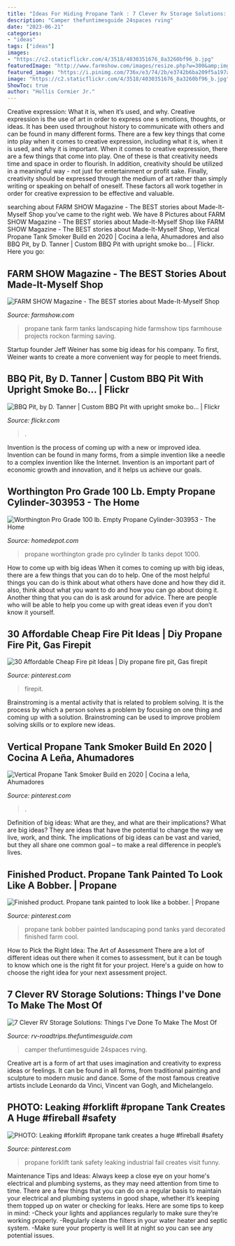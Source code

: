 ```yaml
---
title: "Ideas For Hiding Propane Tank : 7 Clever Rv Storage Solutions: Things I&#039;ve Done To Make The Most Of"
description: "Camper thefuntimesguide 24spaces rving"
date: "2023-06-21"
categories:
- "ideas"
tags: ["ideas"]
images:
- "https://c2.staticflickr.com/4/3518/4030351676_8a3260bf96_b.jpg"
featuredImage: "http://www.farmshow.com/images/resize.php?w=300&amp;img=/images/articles/38/2/30981_l.jpg"
featured_image: "https://i.pinimg.com/736x/e3/74/2b/e3742b6ba209f5a197a5ef038b511dca--industrial-safety-propane-tanks.jpg"
image: "https://c2.staticflickr.com/4/3518/4030351676_8a3260bf96_b.jpg"
ShowToc: true
author: "Hollis Cormier Jr."
---
```



Creative expression: What it is, when it’s used, and why.
Creative expression is the use of art in order to express one s emotions, thoughts, or ideas. It has been used throughout history to communicate with others and can be found in many different forms. There are a few key things that come into play when it comes to creative expression, including what it is, when it is used, and why it is important.
When it comes to creative expression, there are a few things that come into play. One of these is that creativity needs time and space in order to flourish. In addition, creativity should be utilized in a meaningful way - not just for entertainment or profit sake. Finally, creativity should be expressed through the medium of art rather than simply writing or speaking on behalf of oneself. These factors all work together in order for creative expression to be effective and valuable.

	

		
searching about FARM SHOW Magazine - The BEST stories about Made-It-Myself Shop you've came to the right web. We have 8 Pictures about FARM SHOW Magazine - The BEST stories about Made-It-Myself Shop like FARM SHOW Magazine - The BEST stories about Made-It-Myself Shop, Vertical Propane Tank Smoker Build en 2020 | Cocina a leña, Ahumadores and also BBQ Pit, by D. Tanner | Custom BBQ Pit with upright smoke bo… | Flickr. Here you go:
		
    
## FARM SHOW Magazine - The BEST Stories About Made-It-Myself Shop

<img loading=lazy src="http://www.farmshow.com/images/resize.php?w=300&amp;img=/images/articles/38/2/30981_l.jpg" onerror="this.onerror=null;this.src='https://tse1.mm.bing.net/th?id=OIP.ACQymba5V9QF_UgEVWAH4AAAAA&amp;pid=15.1';" alt="FARM SHOW Magazine - The BEST stories about Made-It-Myself Shop">

_Source: farmshow.com_

>propane tank farm tanks landscaping hide farmshow tips farmhouse projects rockon farming saving. 

	

Startup founder Jeff Weiner has some big ideas for his company. To first, Weiner wants to create a more convenient way for people to meet friends.

    
## BBQ Pit, By D. Tanner | Custom BBQ Pit With Upright Smoke Bo… | Flickr

<img loading=lazy src="https://c2.staticflickr.com/4/3518/4030351676_8a3260bf96_b.jpg" onerror="this.onerror=null;this.src='https://tse1.mm.bing.net/th?id=OIP.b8rRAlNe6e3LS8yrffaEPQHaFq&amp;pid=15.1';" alt="BBQ Pit, by D. Tanner | Custom BBQ Pit with upright smoke bo… | Flickr">

_Source: flickr.com_

>. 

	

Invention is the process of coming up with a new or improved idea. Invention can be found in many forms, from a simple invention like a needle to a complex invention like the Internet. Invention is an important part of economic growth and innovation, and it helps us achieve our goals.

    
## Worthington Pro Grade 100 Lb. Empty Propane Cylinder-303953 - The Home

<img loading=lazy src="https://images.homedepot-static.com/productImages/6ac9e761-63c9-42d4-a139-3c961f4e38b0/svn/worthington-pro-grade-propane-tanks-303953-64_1000.jpg" onerror="this.onerror=null;this.src='https://tse2.mm.bing.net/th?id=OIP.vu7jZYcxfNU9eO86VSEV5wHaHa&amp;pid=15.1';" alt="Worthington Pro Grade 100 lb. Empty Propane Cylinder-303953 - The Home">

_Source: homedepot.com_

>propane worthington grade pro cylinder lb tanks depot 1000. 

	

How to come up with big ideas
When it comes to coming up with big ideas, there are a few things that you can do to help. One of the most helpful things you can do is think about what others have done and how they did it. also, think about what you want to do and how you can go about doing it. Another thing that you can do is ask around for advice. There are people who will be able to help you come up with great ideas even if you don’t know it yourself.

    
## 30 Affordable Cheap Fire Pit Ideas | Diy Propane Fire Pit, Gas Firepit

<img loading=lazy src="https://i.pinimg.com/736x/58/72/fe/5872fee0cc806b10a7580d6448280170.jpg" onerror="this.onerror=null;this.src='https://tse1.mm.bing.net/th?id=OIP.MiZQbzS3NuVYmW1xrZ0qIgHaLH&amp;pid=15.1';" alt="30 Affordable Cheap Fire pit Ideas | Diy propane fire pit, Gas firepit">

_Source: pinterest.com_

>firepit. 

	

Brainstroming is a mental activity that is related to problem solving. It is the process by which a person solves a problem by focusing on one thing and coming up with a solution. Brainstroming can be used to improve problem solving skills or to explore new ideas.

    
## Vertical Propane Tank Smoker Build En 2020 | Cocina A Leña, Ahumadores

<img loading=lazy src="https://i.pinimg.com/736x/04/2b/3a/042b3a5badf9d5df7b73117b56564608.jpg" onerror="this.onerror=null;this.src='https://tse1.mm.bing.net/th?id=OIP.ardAYK6QJRTq33aDR2ENKAHaLH&amp;pid=15.1';" alt="Vertical Propane Tank Smoker Build en 2020 | Cocina a leña, Ahumadores">

_Source: pinterest.com_

>. 

	

Definition of big ideas: What are they, and what are their implications?
What are big ideas? They are ideas that have the potential to change the way we live, work, and think. The implications of big ideas can be vast and varied, but they all share one common goal – to make a real difference in people’s lives.

    
## Finished Product. Propane Tank Painted To Look Like A Bobber. | Propane

<img loading=lazy src="https://i.pinimg.com/originals/6f/c5/fa/6fc5fa3e91820007584222e4d952afd1.jpg" onerror="this.onerror=null;this.src='https://tse2.mm.bing.net/th?id=OIP.fuiBhpWb3Tv9R8RK3RMJEQHaJ4&amp;pid=15.1';" alt="Finished product. Propane tank painted to look like a bobber. | Propane">

_Source: pinterest.com_

>propane tank bobber painted landscaping pond tanks yard decorated finished farm cool. 

	

How to Pick the Right Idea: The Art of Assessment
There are a lot of different ideas out there when it comes to assessment, but it can be tough to know which one is the right fit for your project. Here's a guide on how to choose the right idea for your next assessment project.

    
## 7 Clever RV Storage Solutions: Things I&#039;ve Done To Make The Most Of

<img loading=lazy src="https://rv-roadtrips.thefuntimesguide.com/files/rv-basement-storage-idea.jpg" onerror="this.onerror=null;this.src='https://tse4.mm.bing.net/th?id=OIP.YPtqMDGED3HMxFV6IPXngAHaFj&amp;pid=15.1';" alt="7 Clever RV Storage Solutions: Things I&#039;ve Done To Make The Most Of">

_Source: rv-roadtrips.thefuntimesguide.com_

>camper thefuntimesguide 24spaces rving. 

	

Creative art is a form of art that uses imagination and creativity to express ideas or feelings. It can be found in all forms, from traditional painting and sculpture to modern music and dance. Some of the most famous creative artists include Leonardo da Vinci, Vincent van Gogh, and Michelangelo.

    
## PHOTO: Leaking #forklift #propane Tank Creates A Huge #fireball #safety

<img loading=lazy src="https://i.pinimg.com/736x/e3/74/2b/e3742b6ba209f5a197a5ef038b511dca--industrial-safety-propane-tanks.jpg" onerror="this.onerror=null;this.src='https://tse3.mm.bing.net/th?id=OIP.HQgHnmaozjfKiaEyiEKgYgAAAA&amp;pid=15.1';" alt="PHOTO: Leaking #forklift #propane tank creates a huge #fireball #safety">

_Source: pinterest.com_

>propane forklift tank safety leaking industrial fail creates visit funny. 

	

Maintenance Tips and Ideas: Always keep a close eye on your home's electrical and plumbing systems, as they may need attention from time to time.
There are a few things that you can do on a regular basis to maintain your electrical and plumbing systems in good shape, whether it’s keeping them topped up on water or checking for leaks. Here are some tips to keep in mind:
-Check your lights and appliances regularly to make sure they’re working properly.
-Regularly clean the filters in your water heater and septic system.
-Make sure your property is well lit at night so you can see any potential issues.

